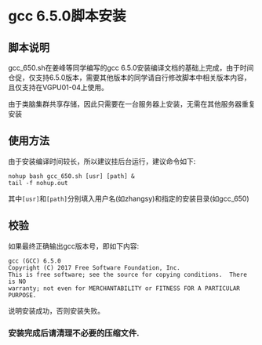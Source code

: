 # gcc 6.5.0脚本安装

## 脚本说明

gcc_650.sh在姜峰等同学编写的gcc 6.5.0安装编译文档的基础上完成，由于时间仓促，仅支持6.5.0版本，需要其他版本的同学请自行修改脚本中相关版本内容，且仅支持在VGPU01-04上使用。

由于类脑集群共享存储，因此只需要在一台服务器上安装，无需在其他服务器重复安装

## 使用方法

由于安装编译时间较长，所以建议挂后台运行，建议命令如下:

```shell
nohup bash gcc_650.sh [usr] [path] &
tail -f nohup.out
```

其中`[usr]`和`[path]`分别填入用户名(如zhangsy)和指定的安装目录(如gcc_650)

## 校验

如果最终正确输出gcc版本号，即如下内容:

```shell
gcc (GCC) 6.5.0
Copyright (C) 2017 Free Software Foundation, Inc.
This is free software; see the source for copying conditions.  There is NO
warranty; not even for MERCHANTABILITY or FITNESS FOR A PARTICULAR PURPOSE.
```

说明安装成功，否则安装失败。
### 安装完成后请清理不必要的压缩文件.
